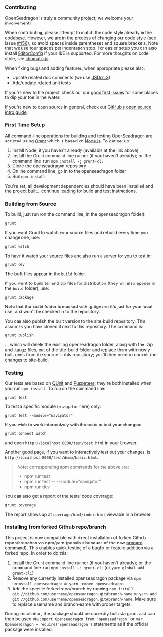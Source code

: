 ### Contributing

OpenSeadragon is truly a community project; we welcome your involvement!

When contributing, please attempt to match the code style already in the codebase.
However, we are in the process of changing our code style (see issue [#456](https://github.com/openseadragon/openseadragon/issues/456)), so avoid spaces inside parentheses and square brackets. Note that we use four spaces per indentation stop. For easier setup you can also install [EditorConfig](https://editorconfig.org/) if your IDE is supported. For more thoughts on code style, see [idiomatic.js](https://github.com/rwldrn/idiomatic.js/).

When fixing bugs and adding features, when appropriate please also:

* Update related doc comments (we use [JSDoc 3](https://jsdoc.app/))
* Add/update related unit tests

If you're new to the project, check out our [good first issues](https://github.com/openseadragon/openseadragon/issues?labels=good+first+issue&page=1&state=open) for some places to dip your toe in the water.

If you're new to open source in general, check out [GitHub's open source intro guide](https://guides.github.com/activities/contributing-to-open-source/).

### First Time Setup

All command-line operations for building and testing OpenSeadragon are scripted using [Grunt](https://gruntjs.com/) which is based on [Node.js](https://nodejs.org/). To get set up:

1. Install Node, if you haven't already (available at the link above)
1. Install the Grunt command line runner (if you haven't already); on the command line, run `npm install -g grunt-cli`
1. Clone the openseadragon repository
1. On the command line, go in to the openseadragon folder
1. Run `npm install`

You're set, all development dependencies should have been installed and the project built...
continue reading for build and test instructions.

### Building from Source

To build, just run (on the command line, in the openseadragon folder):

    grunt

If you want Grunt to watch your source files and rebuild every time you change one, use:

    grunt watch

To have it watch your source files and also run a server for you to test in:

    grunt dev

The built files appear in the `build` folder.

If you want to build tar and zip files for distribution (they will also appear in the `build` folder), use:

    grunt package

Note that the `build` folder is masked with .gitignore; it's just for your local use, and won't be checked in to the repository.

You can also publish the built version to the site-build repository. This assumes you have cloned it next to this repository. The command is:

    grunt publish

... which will delete the existing openseadragon folder, along with the .zip and .tar.gz files, out of the site-build folder and replace them with newly built ones from the source in this repository; you'll then need to commit the changes to site-build.

### Testing

Our tests are based on [QUnit](https://qunitjs.com/) and [Puppeteer](https://github.com/GoogleChrome/puppeteer); they're both installed when you run `npm install`. To run on the command line:

    grunt test

To test a specific module (`navigator` here) only:

    grunt test --module="navigator"

If you wish to work interactively with the tests or test your changes:

    grunt connect watch

and open `http://localhost:8000/test/test.html` in your browser.

Another good page, if you want to interactively test out your changes, is `http://localhost:8000/test/demo/basic.html`.


> Note: corresponding npm commands for the above are:
>  - npm run test
>  - npm run test -- --module="navigator"
>  - npm run dev

You can also get a report of the tests' code coverage:

    grunt coverage

The report shows up at `coverage/html/index.html` viewable in a browser.

### Installing from forked Github repo/branch

This project is now compatible with direct installation of forked Github repos/branches via npm/yarn (possible because of the new [prepare](https://docs.npmjs.com/misc/scripts) command).  This enables quick testing of a bugfix or feature addition via a forked repo.  In order to do this:

1. Install the Grunt command line runner (if you haven't already); on the command line, run `npm install -g grunt-cli` (or `yarn global add grunt-cli`)
1. Remove any currently installed openseadragon package via `npm uninstall openseadragon` or `yarn remove openseadragon`
1. Add the specific forked repo/branch by running `npm install git://github.com/username/openseadragon.git#branch-name` or `yarn add git://github.com/username/openseadragon.git#branch-name`. Make sure to replace username and branch-name with proper targets.

During installation, the package should be correctly built via grunt and can then be used via `import Openseadragon from 'openseadragon'` or `var Openseadragon = require('openseadragon')` statements as if the official package were installed.
